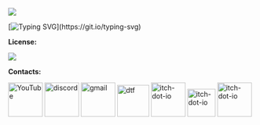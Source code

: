 ![](https://github.com/itcvideogames/itcvideogames/blob/main/itcsite-github-banner.png)

  
[![Typing SVG](https://readme-typing-svg.demolab.com?font=Montserrat&size=25&duration=3500&pause=2000&color=D00808&background=FF000000&width=650&lines=This+is+website+about+my+games%2C+news%2C+etc.)](https://git.io/typing-svg)

 
**License:**
  
<img src="https://upload.wikimedia.org/wikipedia/commons/thumb/7/73/Cc_by-nc-nd_icon.svg/200px-Cc_by-nc-nd_icon.svg.png">

**Contacts:**

[<img src='https://cdn.jsdelivr.net/npm/simple-icons@3.0.1/icons/youtube.svg' alt='YouTube' height='70'>](https://www.youtube.com/channel/https://www.youtube.com/channel/UC5TiAyiNthdxJob6LEw4nHA)  [<img src='https://cdn.jsdelivr.net/npm/simple-icons@3.0.1/icons/discord.svg' alt='discord' height='70'>](https://discord.gg/6MNfcCfbJH)  [<img src='https://cdn.jsdelivr.net/npm/simple-icons@3.0.1/icons/gmail.svg' alt='gmail' height='70'>](mailto:slining567@gmail.com)  [<img src='https://github.com/itcvideogames/itcvideogames/blob/main/dtf-icon.svg' alt='dtf' height='65'>](https://dtf.ru/u/609905-inside-the-cage)  [<img src='https://cdn.jsdelivr.net/npm/simple-icons@3.0.1/icons/itch-dot-io.svg' alt='itch-dot-io' height='70'>](https://inside-the-cage-games.itch.io/)  [<img src='https://github.com/itcvideogames/itcvideogames/blob/main/keygame-cion.svg' alt='itch-dot-io' height='57'>](https://keyga.me/ru/store?developer=Inside%20The%20Cage)  [<img src='https://github.com/itcvideogames/itcvideogames/blob/main/lt-icon.svg' alt='itch-dot-io' height='70'>](https://linktr.ee/insidethecagegames)

